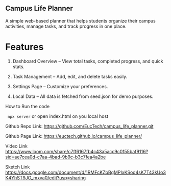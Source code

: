 ## Campus Life Planner

A simple web-based planner that helps students organize their campus activities, manage tasks, and track progress in one place.

# Features

1. Dashboard Overview – View total tasks, completed progress, and quick stats.

2. Task Management – Add, edit, and delete tasks easily.

3. Settings Page – Customize your preferences.

4. Local Data – All data is fetched from seed.json for demo purposes.


How to Run the code

` npx server` or open index.html on you local host


Github Repo Link:
https://github.com/EucTech/campus_life_planner.git

Github Page Link: https://euctech.github.io/campus_life_planner/

Video Link
https://www.loom.com/share/c7ff6167fb4c43a5acc9c0f55baf9116?sid=ae7cea0d-c7aa-4bad-9b9c-b3c7fea4a2be

Sketch Link
https://docs.google.com/document/d/1RMFcKZbBgMPIxKSod4sK7T43kUo3K4YhST9JO_mxva0/edit?usp=sharing
